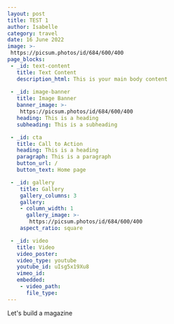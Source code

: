 ```yaml
---
layout: post
title: TEST 1
author: Isabelle
category: travel
date: 16 June 2022
image: >-
 https://picsum.photos/id/684/600/400
page_blocks:
 - _id: text-content
   title: Text Content
   description_html: This is your main body content
    
 - _id: image-banner
   title: Image Banner
   banner_image: >-
    https://picsum.photos/id/684/600/400
   heading: This is a heading
   subheading: This is a subheading

 - _id: cta
   title: Call to Action
   heading: This is a heading
   paragraph: This is a paragraph
   button_url: /
   button_text: Home page

 - _id: gallery
    title: Gallery
    gallery_columns: 3
    gallery:
    - column_width: 1
      gallery_image: >-
       https://picsum.photos/id/684/600/400
    aspect_ratio: square  

 - _id: video
   title: Video
   video_poster:
   video_type: youtube
   youtube_id: uIsg5x19Xu8
   vimeo_id: 
   embedded:
    - video_path:
      file_type:      
---
```


Let's build a magazine